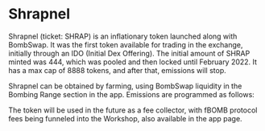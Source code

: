 # Shrapnel

Shrapnel (ticket: SHRAP) is an inflationary token launched along with BombSwap. It was the first token available for trading in the exchange, initially through an IDO (Initial Dex Offering). The initial amount of SHRAP minted was 444, which was pooled and then locked until February 2022. It has a max cap of 8888 tokens, and after that, emissions will stop.

Shrapnel can be obtained by farming, using BombSwap liquidity in the Bombing Range section in the app. Emissions are programmed as follows:

The token will be used in the future as a fee collector, with fBOMB protocol fees being funneled into the Workshop, also available in the app page.